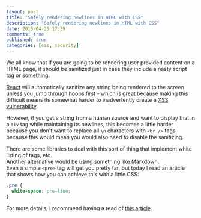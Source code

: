 ```yaml
---
layout: post
title: "Safely rendering newlines in HTML with CSS"
description: "Safely rendering newlines in HTML with CSS"
date: 2015-04-25 17:39
comments: true
published: true
categories: [css, security]
---
```


We all know that if you are going to be rendering user provided content on a
HTML page, it should be sanitized just in case they include a nasty script tag
or something.

[React](https://facebook.github.io/react/)
will automatically sanitize any string being rendered to the screen unless you
[jump through hoops](https://facebook.github.io/react/tips/dangerously-set-inner-html.html)
first - which is great because making this difficult means its somewhat harder
to inadvertently create a
[XSS vulnerability](https://www.owasp.org/index.php/Cross-site_Scripting_%28XSS%29).

However, if you get a string from a human source and want to display that in a
`div` tag while maintaining its newlines, this becomes a little harder because
you don't want to replace all `\n` characters with `<br />` tags because this
would mean you would also need to disable the sanitizing.

There are some libraries to deal with this sort of thing that implement white
listing of tags, etc.  
Another alternative would be using something like
[Markdown](https://daringfireball.net/projects/markdown/).  
Even a simple `<pre>` tag will get you pretty far, but today I read an article
that shows how you can achieve this with a little CSS:

```css
.pre {
  white-space: pre-line;
}
```

For more details, I recommend having a read of
[this article](https://css-tricks.com/almanac/properties/w/whitespace/).
